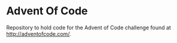 # Advent Of Code
Repository to hold code for the Advent of Code challenge found at http://adventofcode.com/.
